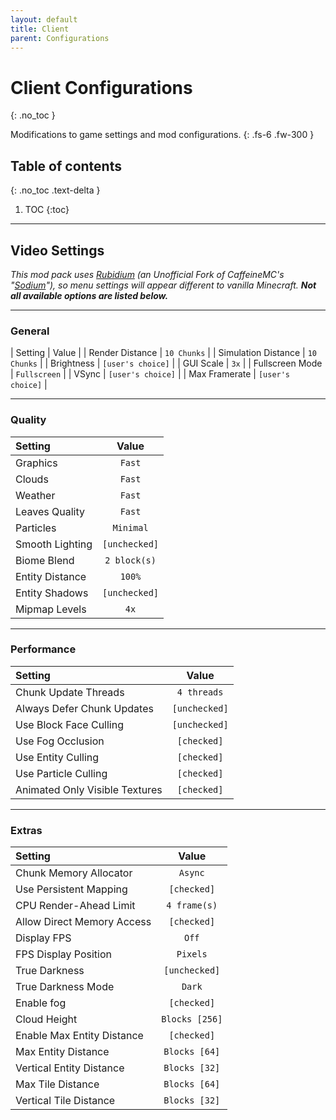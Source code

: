```yaml
---
layout: default
title: Client
parent: Configurations
---
```


# Client Configurations

{: .no_toc }

Modifications to game settings and mod configurations.
{: .fs-6 .fw-300 }

## Table of contents

{: .no_toc .text-delta }

1. TOC
{:toc}

---

## Video Settings

*This mod pack uses [Rubidium](https://www.curseforge.com/minecraft/mc-mods/rubidium "Rubidium Curseforge") (an Unofficial Fork of CaffeineMC's "[Sodium](https://www.curseforge.com/minecraft/mc-mods/sodium "Sodium Curseforge")"), so menu settings will appear different to vanilla Minecraft. **Not all available options are listed below.***

---

### General

| Setting | Value |
| Render Distance | `10 Chunks` |
| Simulation Distance | `10 Chunks` |
| Brightness | `[user's choice]` |
| GUI Scale | `3x` |
| Fullscreen Mode | `Fullscreen` |
| VSync | `[user's choice]` |
| Max Framerate | `[user's choice]` |

---

### Quality

| Setting | Value |
|:----------------|:---------------:|
| Graphics | `Fast` |
| Clouds | `Fast` |
| Weather | `Fast` |
| Leaves Quality | `Fast` |
| Particles | `Minimal` |
| Smooth Lighting | `[unchecked]` |
| Biome Blend | `2 block(s)` |
| Entity Distance | `100%` |
| Entity Shadows | `[unchecked]` |
| Mipmap Levels | `4x` |

---

### Performance

| Setting | Value |
|:----------------|:---------------:|
| Chunk Update Threads | `4 threads` |
| Always Defer Chunk Updates | `[unchecked]` |
| Use Block Face Culling | `[unchecked]` |
| Use Fog Occlusion | `[checked]` |
| Use Entity Culling | `[checked]` |
| Use Particle Culling | `[checked]` |
| Animated Only Visible Textures | `[checked]` |

---

### Extras

| Setting                    | Value           |
|:---------------------------|:---------------:|
| Chunk Memory Allocator     | `Async`         |
| Use Persistent Mapping     | `[checked]`     |
| CPU Render-Ahead Limit     | `4 frame(s)`    |
| Allow Direct Memory Access | `[checked]`     |
| Display FPS                | `Off`           |
| FPS Display Position       | `Pixels`        |
| True Darkness              | `[unchecked]`   |
| True Darkness Mode         | `Dark`          |
| Enable fog                 | `[checked]`     |
| Cloud Height               | `Blocks [256]`  |
| Enable Max Entity Distance | `[checked]`     |
| Max Entity Distance        | `Blocks [64]`   |
| Vertical Entity Distance   | `Blocks [32]`   |
| Max Tile Distance          | `Blocks [64]`   |
| Vertical Tile Distance     | `Blocks [32]`   |